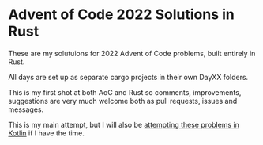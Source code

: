 # Advent of Code 2022 Solutions in Rust
These are my solutuions for 2022 Advent of Code problems, built entirely in Rust.

All days are set up as separate cargo projects in their own DayXX folders.

This is my first shot at both AoC and Rust so comments, improvements, suggestions are very much welcome both as pull requests, issues and messages.

This is my main attempt, but I will also be [attempting these problems in Kotlin](https://github.com/BurgundyDev/AoC-2022-Kotlin) if I have the time.